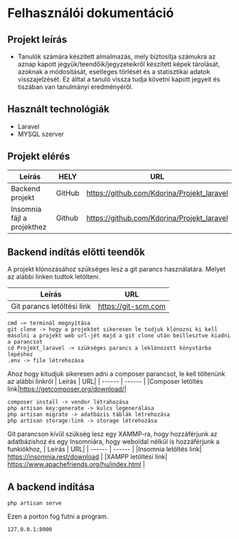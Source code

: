 # Felhasználói dokumentáció

## Projekt leírás
* Tanulók számára készített almalmazás, mely bíztosítja számukra az aznap kapott jegyük/teendőik/jegyzeteikről készített képek tárolását, azoknak a módosítását, esetleges törlését és a statisztikai adatok visszajelzését. Ez álltal a tanuló vissza tudja követni kapott jegyeit és tiszában van tanulmányi eredményéről.

## Használt technológiák
* Laravel
* MYSQL szerver

## Projekt elérés
| Leírás | HELY | URL |
| ------ | ------ | ------ |
|Backend projekt | GitHub | https://github.com/Kdorina/Projekt_laravel|
|Insomnia fájl a projekthez |Github| https://github.com/Kdorina/Projekt_laravel|

## Backend indítás előtti teendők

A projekt klónozásához szükséges lesz a git parancs használatára. Melyet az alábbi linken tudtok letölteni.

| Leírás | URL|
| ------ | ------ | 
|Git parancs letöltési link|https://git-scm.com|

```
cmd —> terminál megnyítása
git clone -> hogy a projektet sikeresen le tudjuk klónozni ki kell másolni a projekt web url-jét majd a git clone után beillesztve kiadni a parancsot
cd Projekt_laravel -> szükséges parancs a leklónozott könyvtárba lépéshez
.env -> file létrehozása
```

Ahoz hogy kitudjuk sikeresen adni a composer parancsot, le kell töltenünk az alábbi linkről
| Leírás | URL|
| ------ | ------ | 
|Composer letöltés link|https://getcomposer.org/download/|

```
composer install -> vendor létrahozása
php artisan key:generate -> kulcs legenerálása
php artisan migrate -> adatbázis táblák létrehozása
php artisan storage:link -> storage létrehozása
```

Git parancson kívűl szükség lesz egy XAMMP-ra, hogy hozzáférjunk az adatbázishoz és egy Insomniára, hogy weboldal nélkül is hozzáférjunk a funkiókhoz, 
| Leírás | URL|
| ------ | ------ | 
|Insomnia letöltés link| https://insomnia.rest/download |
|XAMPP letöltési link| https://www.apachefriends.org/hu/index.html |
## A backend indítása 
```
php artisan serve
```
Ezen a porton fog futni a program.
```
127.0.0.1:8000
```
